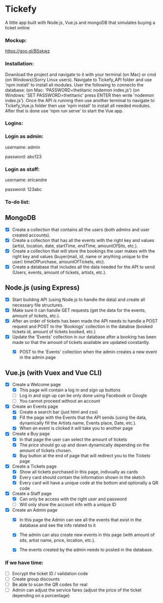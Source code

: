 # Tickefy
A little app built with Node.js, Vue.js and mongoDB that simulates buying a ticket online

### Mockup:
https://goo.gl/BSskwz

### Installation: 

Download the project and navigate to it with your terminal (on Mac) or cmd (on Windows)(Sorry Linux users). Navigate to Tickefy_API folder and use 'npm install' to install all modules.
User the following to connecto the database: (on Mac: 'PASSWORD=thetitanic nodemon index.js') (on Windows: 'SET PASSWORD=thetitanic' press ENTER then write 'nodemon index.js').
Once the API is running then use another terminal to navigate to Tickefy_Vue.js folder then use 'npm install' to install all needed modules. After that is done use 'npm run serve' to start the Vue app.

### Logins: 


### Login as admin:

username: admin

password: abc123

### Login as staff: 

username: ericandre

password: 123abc



### To-do list:

## MongoDB

- [X] Create a collection that contains all the users (both admins and user created accounts).
- [X] Create a collection that has all the events with the right key and values (artist, location, date, startTime, endTime, amountOfSits, etc.).
- [X] Create a collection that will store the bookings the user makes with the right key and values (buyer(mail, id, name or anything unique to the user) timeOfPurchase, amountOfTickets, etc).
- [X] Create a database that includes all the data needed for the API to send (Users, events, amount of tickets, artists, etc.).

## Node.js (using Express)

- [X] Start building API (using Node.js to handle the data) and create all necessary file structures.
- [X] Make sure it can handle GET requests (get the data for the events, amount of tickets, etc.).
- [X] After an order of tickets has been made the API needs to handle a POST request and POST to the 'Bookings' collection in the databse (booked tickets id, amount of tickets booked, etc.)
- [X] Update the 'Events' collection in our database after a booking has been made so that the amount of tickets available are updated constantly.
    - [X] POST to the 'Events' collection when the admin creates a new event in the admin page


## Vue.js (with Vuex and Vue CLI)

- [X] Create a Welcome page
    - [X] This page will contain a log in and sign up buttons
    - [ ] Log in and sign up can be only done using Facebook or Google
    - [ ] You cannot proceed without an account
- [X] Create an Events page
    - [X] Create a search bar (just html and css)
    - [X] Fill the page with the Events that the API sends (using the data, dynamically fill the Artists name, Events place, Date, etc.).
    - [X] When an event is clicked it will take you to another page 
- [X] Create a Buy page
    - [X] In that page the user can select the amount of tickets
    - [X] The price should go up and down dynamically depending on the amount of tickets chosen.
    - [X] Buy button at the end of page that will redirect you to the Tickets page
- [X] Create a Tickets page
    - [X] Show all tickets purchased in this page, indivually as cards
    - [X] Every card should contain the information shown in the sketch
    - [X] Every card will have a unique code at the bottom and optionally a QR code
- [X] Create a Staff page
    - [X] Can only be access with the right user and password
    - [ ] Will only show the account info with a unique ID 
- [X] Create an Admin page
    - [X] In this page the Admin can see all the events that exist in the database and see the info related to it
    - [X] The admin can also create new events in this page (with amount of sits, artist name, price, location, etc.).
    - [X] The events created by the admin needs to posted in the database.



### If we have time: 
- [ ] Encrypt the ticket ID / validation code
- [ ] Create group discounts
- [ ] Be able to scan the QR codes for real
- [ ] Admin can adjust the service fares (adjust the price of the ticket depending on a porcentage)
